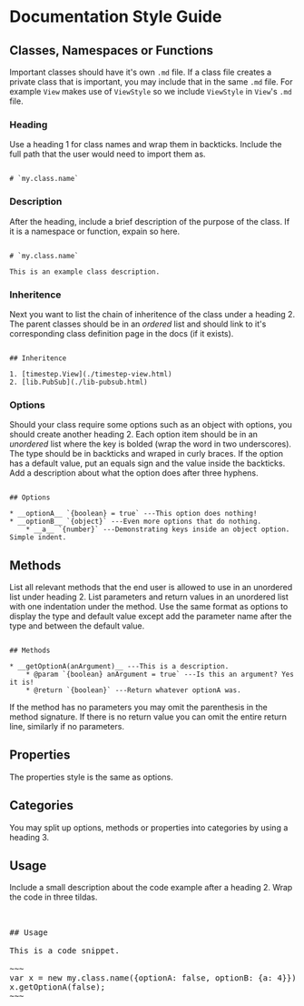 # Documentation Style Guide

## Classes, Namespaces or Functions

Important classes should have it's own `.md` file. If a class file creates a private class that is important, you may include that in the same `.md` file. For example `View` makes use of `ViewStyle` so we include `ViewStyle` in `View`'s `.md` file.

### Heading

Use a heading 1 for class names and wrap them in backticks. Include the full path that the user would need to import them as.
	
~~~

# `my.class.name`
~~~

### Description

After the heading, include a brief description of the purpose of the class. If it is a namespace or function,
expain so here.

~~~

# `my.class.name`

This is an example class description.
~~~

### Inheritence

Next you want to list the chain of inheritence of the class under a heading 2. The parent classes should
be in an *ordered* list and should link to it's corresponding class definition page in the docs (if it
exists).

~~~

## Inheritence

1. [timestep.View](./timestep-view.html)
2. [lib.PubSub](./lib-pubsub.html)
~~~
	
### Options

Should your class require some options such as an object with options, you should create another heading 2.
Each option item should be in an *unordered* list where the key is bolded (wrap the word in two underscores). The
type should be in backticks and wraped in curly braces. If the option has a default value, put an equals sign
and the value inside the backticks. Add a description about what the option does after three hyphens.

~~~

## Options

* __optionA__ `{boolean} = true` ---This option does nothing!
* __optionB__ `{object}` ---Even more options that do nothing.
	* __a__ `{number}` ---Demonstrating keys inside an object option. Simple indent.
~~~

## Methods

List all relevant methods that the end user is allowed to use in an unordered list under heading 2. List
parameters and return values in an unordered list with one indentation under the method. Use the same
format as options to display the type and default value except add the parameter name after the type and between
the default value.

~~~

## Methods

* __getOptionA(anArgument)__ ---This is a description.
	* @param `{boolean} anArgument = true` ---Is this an argument? Yes it is!
	* @return `{boolean}` ---Return whatever optionA was.
~~~

If the method has no parameters you may omit the parenthesis in the method signature. If there is no
return value you can omit the entire return line, similarly if no parameters.

## Properties

The properties style is the same as options.

## Categories

You may split up options, methods or properties into categories by using a heading 3.

## Usage

Include a small description about the code example after a heading 2. Wrap the code in three tildas.

<pre></code>

## Usage

This is a code snippet.

&#126;&#126;&#126;
var x = new my.class.name({optionA: false, optionB: {a: 4}});
x.getOptionA(false);
&#126;&#126;&#126;
</code></pre>
